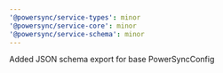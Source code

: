 ```yaml
---
'@powersync/service-types': minor
'@powersync/service-core': minor
'@powersync/service-schema': minor
---
```


Added JSON schema export for base PowerSyncConfig
